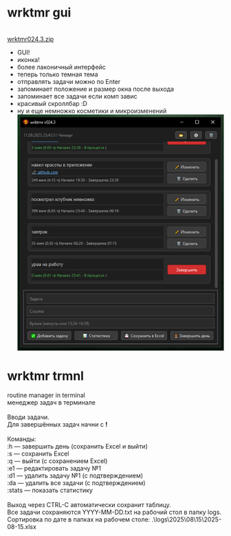 # wrktmr gui
<br />[wrktmr024.3.zip](https://github.com/ashtray01/wrktmr/releases/download/022.7/wrktmr024.3.zip)
<br />
- GUI!
- иконка!
- более лаконичный интерфейс
- теперь только темная тема
- отправлять задачи можно по Enter
- запоминает положение и размер окна после выхода
- запоминает все задачи если комп завис
- красивый скроллбар :D
- ну и еще немножко косметики и микроизменений
<br />![image](Screenshot_1.png)

# wrktmr trmnl
routine manager in terminal
<br />менеджер задач в терминале
<br />
<br />Вводи задачи.
<br />Для завершённых задач начни с **!**
<br />
<br />Команды:
<br />:h — завершить день (сохранить Excel и выйти)
<br />:s — сохранить Excel
<br />:q — выйти (с сохранением Excel)
<br />:e1 — редактировать задачу №1
<br />:d1 — удалить задачу №1 (с подтверждением)
<br />:da — удалить все задачи (с подтверждением)
<br />:stats — показать статистику  
<br />Выход через CTRL-C автоматически сохранит таблицу.
<br />Все задачи сохраняются YYYY-MM-DD.txt на рабочий стол в папку logs.
<br />Сортировка по дате в папках на рабочем столе: .\logs\2025\08\15\2025-08-15.xlsx
<br />















